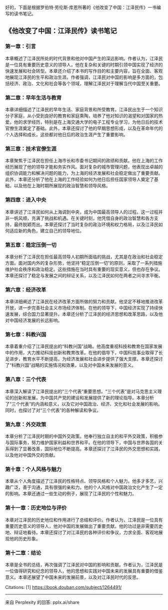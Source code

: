 好的，下面是根据罗伯特·劳伦斯·库恩所著的《他改变了中国：江泽民传》一书编写的读书笔记。

## 《他改变了中国：江泽民传》读书笔记

### 第一章：引言

本章概述了江泽民所处的时代背景和他对中国产生的深远影响。作者认为，江泽民是一位具有重要历史意义的领导人，他在复杂和关键的时期引领中国实现了经济的快速发展和社会转型。本章还介绍了本书的写作目的和主要内容，旨在全面、客观地展现江泽民的生平和政治生涯。作者强调，江泽民对中国的影响是多方面的，包括经济、政治、文化和社会等各个领域，理解江泽民对于理解当代中国至关重要。

### 第二章：早年生活与教育

本章详细描述了江泽民的早年生活、家庭背景和所受教育。江泽民出生于一个知识分子家庭，从小受到良好的教育和家庭熏陶，培养了他对知识的渴望和对国家的热爱。他的求学经历，特别是在上海交通大学的电子工程专业学习，为他日后的技术官僚生涯奠定了基础。此外，本章还探讨了他的早期思想形成，以及在革命年代的个人选择和成长，这些都对他日后的政治生涯产生了重要影响。

### 第三章：技术官僚生涯

本章聚焦于江泽民在担任上海市长和市委书记期间的政绩和贡献。他在上海的工作经历展现了他的领导才能和务实作风。面对复杂的城市管理问题，他表现出卓越的组织协调能力和解决问题的能力，为上海的经济发展和社会稳定做出了重要贡献。此外，本章还分析了他在上海的工作经验如何为他日后担任国家领导人奠定了基础，以及他在上海时期所展现的政治智慧和领导风格。

### 第四章：进入中央

本章讲述了江泽民如何从上海调到中央，成为中国最高领导人的过程。这一过程并非一帆风顺，充满了挑战和机遇。在关键时刻，他凭借自身的政治智慧和各方支持，最终脱颖而出。本章还探讨了当时复杂的政治环境和权力格局，以及江泽民如何适应新的角色，建立自己的领导地位。

### 第五章：稳定压倒一切

本章分析了江泽民在担任最高领导人初期所面临的挑战，尤其是在政治和社会稳定方面。面对国内外的复杂形势，他坚持“稳定压倒一切”的原则，采取了一系列措施维护社会秩序和政治稳定。这些措施在当时具有重要的现实意义，但也存在争议。本章还探讨了稳定与发展之间的辩证关系，以及江泽民如何在两者之间寻求平衡。

### 第六章：经济改革

本章详细阐述了江泽民在经济改革方面所做的努力和贡献。他坚定不移地推进改革开放，进一步完善社会主义市场经济体制。在他的领导下，中国经济实现了持续快速发展，综合国力显著提升。本章还分析了江泽民的经济思想和改革思路，以及他对中国经济发展的长远影响。

### 第七章：科教兴国

本章着重介绍了江泽民提出的“科教兴国”战略。他高度重视科技和教育在国家发展中的作用，大力推动科技创新和教育改革。在他的倡导下，中国科技事业取得了长足进步，教育水平不断提高，为经济发展和社会进步提供了强大支撑。本章还探讨了“科教兴国”战略的实施情况和效果，以及对中国未来发展的意义。

### 第八章：三个代表

本章深入解读了江泽民提出的“三个代表”重要思想。“三个代表”是对马克思主义理论的创新和发展，为中国共产党的建设和发展提供了新的理论指导。本章分析了“三个代表”的内涵和意义，以及它对中国政治、经济、文化和社会发展的影响。同时，也探讨了对“三个代表”的各种解读和争议。

### 第九章：外交政策

本章分析了江泽民时期的中国外交政策。他奉行独立自主的和平外交政策，积极参与国际事务，努力维护国家利益和世界和平。在他的领导下，中国与世界各国的关系得到了显著改善，国际地位不断提高。本章还探讨了江泽民的外交思想和实践，以及他对中国外交的贡献。

### 第十章：个人风格与魅力

本章从个人角度描述了江泽民的性格特点、领导风格和个人魅力。他多才多艺，兴趣广泛，善于沟通，具有很强的亲和力。他的个人风格对中国政治文化产生了一定的影响。本章还通过一些生动的例子，展现了江泽民的个性和魅力。

### 第十一章：历史地位与评价

本章对江泽民的历史地位和作用进行了总结和评价。作者认为，江泽民是一位具有重要历史意义的领导人，他对中国的发展做出了重要贡献。他的功过是非需要历史地、辩证地看待。本章还探讨了对江泽民的各种评价和争议，力求全面、客观地展现他的历史形象。

### 第十二章：结论

本章是全书的总结，再次强调了江泽民对中国的影响和贡献。作者认为，江泽民是一位值得研究和纪念的领导人，他的思想和实践对中国未来的发展具有重要的借鉴意义。本章还展望了中国未来的发展前景，以及对江泽民时代的反思。

Citations:
[1] https://book.douban.com/subject/1264491/

---
来自 Perplexity 的回答: pplx.ai/share